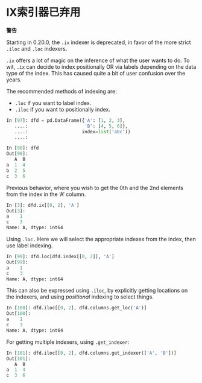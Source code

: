 # IX索引器已弃用

<div class="warning-warp">
<b>警告</b></p>Starting in 0.20.0, the <code>.ix</code> indexer is deprecated, in favor of the more strict <code>.iloc</code> and <code>.loc</code> indexers.</p>
</div>

``.ix`` offers a lot of magic on the inference of what the user wants to do. To wit, ``.ix`` can decide to index positionally OR via labels depending on the data type of the index. This has caused quite a bit of user confusion over the years.

The recommended methods of indexing are:

- ``.loc`` if you want to label index.
- ``.iloc`` if you want to positionally index.

```python
In [97]: dfd = pd.DataFrame({'A': [1, 2, 3],
   ....:                     'B': [4, 5, 6]},
   ....:                    index=list('abc'))
   ....: 

In [98]: dfd
Out[98]: 
   A  B
a  1  4
b  2  5
c  3  6
```

Previous behavior, where you wish to get the 0th and the 2nd elements from the index in the ‘A’ column.

```python
In [3]: dfd.ix[[0, 2], 'A']
Out[3]:
a    1
c    3
Name: A, dtype: int64
```

Using ``.loc.`` Here we will select the appropriate indexes from the index, then use label indexing.

```python
In [99]: dfd.loc[dfd.index[[0, 2]], 'A']
Out[99]: 
a    1
c    3
Name: A, dtype: int64
```

This can also be expressed using ``.iloc``, by explicitly getting locations on the indexers, and using *positional* indexing to select things.

```python
In [100]: dfd.iloc[[0, 2], dfd.columns.get_loc('A')]
Out[100]: 
a    1
c    3
Name: A, dtype: int64
```

For getting multiple indexers, using ``.get_indexer``:

```python
In [101]: dfd.iloc[[0, 2], dfd.columns.get_indexer(['A', 'B'])]
Out[101]: 
   A  B
a  1  4
c  3  6
```
